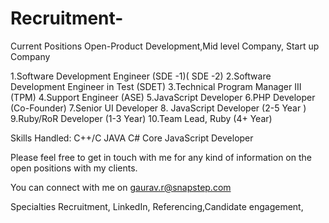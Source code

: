 Recruitment-
============

Current Positions Open-Product Development,Mid level Company, Start up Company 

1.Software Development Engineer (SDE -1)( SDE -2)
2.Software Development Engineer in Test (SDET)
3.Technical Program Manager III (TPM)
4.Support Engineer (ASE)
5.JavaScript Developer
6.PHP Developer (Co-Founder)
7.Senior UI Developer 
8. JavaScript Developer (2-5 Year )
9.Ruby/RoR Developer (1-3 Year)
10.Team Lead, Ruby (4+ Year)


Skills Handled:
C++/C 
JAVA 
C#
Core JavaScript Developer

Please feel free to get in touch with me for any kind of information on the open positions with my clients.

You can connect with me on gaurav.r@snapstep.com

Specialties
Recruitment, LinkedIn, Referencing,Candidate engagement,
